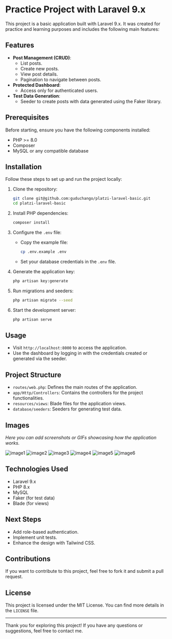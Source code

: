 # Practice Project with Laravel 9.x

This project is a basic application built with Laravel 9.x. It was created for practice and learning purposes and includes the following main features:

## Features

- **Post Management (CRUD)**: 
  - List posts.
  - Create new posts.
  - View post details.
  - Pagination to navigate between posts.
- **Protected Dashboard**:
  - Access only for authenticated users.
- **Test Data Generation**:
  - Seeder to create posts with data generated using the Faker library.

## Prerequisites

Before starting, ensure you have the following components installed:

- PHP >= 8.0
- Composer
- MySQL or any compatible database

## Installation

Follow these steps to set up and run the project locally:

1. Clone the repository:

   ```bash
   git clone git@github.com:guduchango/platzi-laravel-basic.git
   cd platzi-laravel-basic
   ```

2. Install PHP dependencies:

   ```bash
   composer install
   ```

3. Configure the `.env` file:

   - Copy the example file:
     ```bash
     cp .env.example .env
     ```
   - Set your database credentials in the `.env` file.

4. Generate the application key:

   ```bash
   php artisan key:generate
   ```

5. Run migrations and seeders:

   ```bash
   php artisan migrate --seed
   ```

6. Start the development server:

   ```bash
   php artisan serve
   ```

## Usage

- Visit `http://localhost:8000` to access the application.
- Use the dashboard by logging in with the credentials created or generated via the seeder.

## Project Structure

- `routes/web.php`: Defines the main routes of the application.
- `app/Http/Controllers`: Contains the controllers for the project functionalities.
- `resources/views`: Blade files for the application views.
- `database/seeders`: Seeders for generating test data.

## Images

_Here you can add screenshots or GIFs showcasing how the application works._

![image1](https://images.edgardoponce.com/platzi-laravel-basic/image6.png)
![image2](https://images.edgardoponce.com/platzi-laravel-basic/image5.png)
![image3](https://images.edgardoponce.com/platzi-laravel-basic/image4.png)
![image4](https://images.edgardoponce.com/platzi-laravel-basic/image3.png)
![image5](https://images.edgardoponce.com/platzi-laravel-basic/image2.png)
![image6](https://images.edgardoponce.com/platzi-laravel-basic/image1.png)

## Technologies Used

- Laravel 9.x
- PHP 8.x
- MySQL
- Faker (for test data)
- Blade (for views)

## Next Steps

- Add role-based authentication.
- Implement unit tests.
- Enhance the design with Tailwind CSS.

## Contributions

If you want to contribute to this project, feel free to fork it and submit a pull request.

## License

This project is licensed under the MIT License. You can find more details in the `LICENSE` file.

---

Thank you for exploring this project! If you have any questions or suggestions, feel free to contact me.
